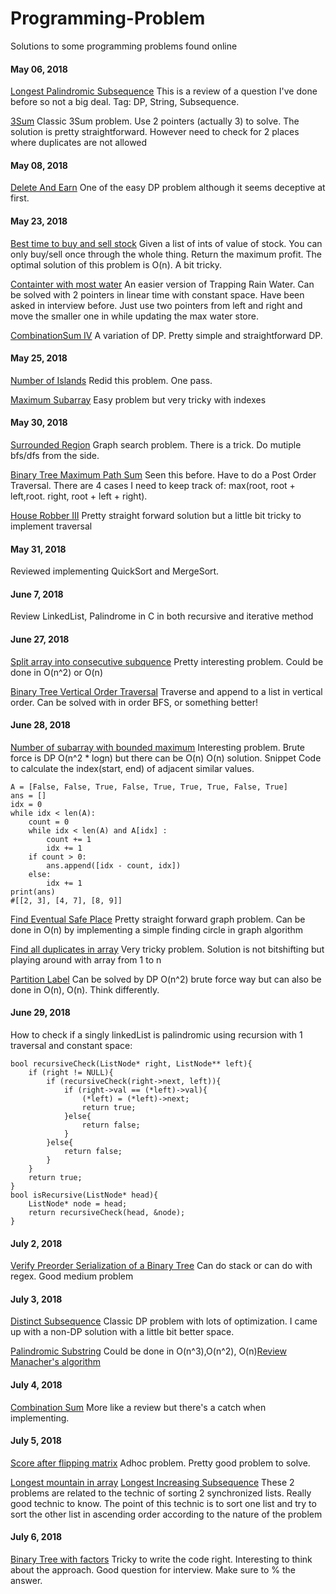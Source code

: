 # Programming-Problem

Solutions to some programming problems found online


#### May 06, 2018
[Longest Palindromic Subsequence](https://leetcode.com/problems/longest-palindromic-subsequence/description/)
This is a review of a question I've done before so not a big deal. 
Tag: DP, String, Subsequence.


[3Sum](https://fizzbuzzed.com/top-interview-questions-1/#twopointerm)
Classic 3Sum problem. Use 2 pointers (actually 3) to solve. The solution is pretty straightforward. However need to check for 2 places where duplicates are not allowed


#### May 08, 2018

[Delete And Earn](https://leetcode.com/problems/delete-and-earn/description/)
One of the easy DP problem although it seems deceptive at first. 

#### May 23, 2018

[Best time to buy and sell stock](https://leetcode.com/problems/best-time-to-buy-and-sell-stock/description/)
Given a list of ints of value of stock. You can only buy/sell once through the whole thing. Return the maximum profit.
The optimal solution of this problem is O(n). A bit tricky.

[Containter with most water](https://leetcode.com/problems/container-with-most-water/description/)
An easier version of Trapping Rain Water. Can be solved with 2 pointers in linear time with constant space. Have been asked in interview before.
Just use two pointers from left and right and move the smaller one in while updating the max water store.

[CombinationSum IV](https://leetcode.com/problems/combination-sum-iv/description/)
A variation of DP. Pretty simple and straightforward DP.

#### May 25, 2018

[Number of Islands](https://leetcode.com/problems/number-of-islands/description/)
Redid this problem. One pass.

[Maximum Subarray](https://leetcode.com/problems/maximum-subarray/description/)
Easy problem but very tricky with indexes

#### May 30, 2018

[Surrounded Region](https://leetcode.com/problems/surrounded-regions/description/)
Graph search problem. There is a trick. Do mutiple bfs/dfs from the side.

[Binary Tree Maximum Path Sum](https://leetcode.com/problems/binary-tree-maximum-path-sum/description/)
Seen this before. Have to do a Post Order Traversal. There are 4 cases I need to keep track of: max(root, root + left,root. right, root + left + right). 

[House Robber III](https://leetcode.com/problems/house-robber-iii/description/)
Pretty straight forward solution but a little bit tricky to implement traversal


#### May 31, 2018

Reviewed implementing QuickSort and MergeSort.

#### June 7, 2018
Review LinkedList, Palindrome in C in both recursive and iterative method

#### June 27, 2018
[Split array into consecutive subquence](https://leetcode.com/problems/split-array-into-consecutive-subsequences/description/)
Pretty interesting problem. Could be done in O(n^2) or O(n)

[Binary Tree Vertical Order Traversal](https://leetcode.com/problems/binary-tree-vertical-order-traversal/description/)
Traverse and append to a list in vertical order. Can be solved with in order BFS, or something better!

#### June 28, 2018
[Number of subarray with bounded maximum](https://leetcode.com/problems/number-of-subarrays-with-bounded-maximum/description/)
Interesting problem. Brute force is DP O(n^2  * logn) but there can be O(n) O(n) solution.
Snippet Code to calculate the index(start, end) of adjacent similar values.
```
A = [False, False, True, False, True, True, True, False, True]
ans = []
idx = 0
while idx < len(A):
    count = 0
    while idx < len(A) and A[idx] :
        count += 1
        idx += 1
    if count > 0:
        ans.append([idx - count, idx])
    else:
        idx += 1
print(ans)
#[[2, 3], [4, 7], [8, 9]]
```

[Find Eventual Safe Place](https://leetcode.com/problems/find-eventual-safe-states/description/)
Pretty straight forward graph problem. Can be done in O(n) by implementing a simple finding circle in graph algorithm

[Find all duplicates in array](https://leetcode.com/problems/find-all-duplicates-in-an-array/description/)
Very tricky problem. Solution is not bitshifting but playing around with array from 1 to n

[Partition Label](https://leetcode.com/problems/partition-labels/description/)
Can be solved by DP O(n^2) brute force way but can also be done in  O(n), O(n). Think differently.

#### June 29, 2018

How to check if a singly linkedList is palindromic using recursion with 1 traversal and constant space:

```
bool recursiveCheck(ListNode* right, ListNode** left){
	if (right != NULL){
		if (recursiveCheck(right->next, left)){
			if (right->val == (*left)->val){
				(*left) = (*left)->next;
				return true; 	
			}else{
				return false;
			}	
		}else{
			return false;
		}
	}
	return true;
}
bool isRecursive(ListNode* head){
	ListNode* node = head;
	return recursiveCheck(head, &node);
}
``` 

#### July 2, 2018

[Verify Preorder Serialization of a Binary Tree](https://leetcode.com/problems/verify-preorder-serialization-of-a-binary-tree/description/)
Can do stack or can do with regex. Good medium problem

#### July 3, 2018
[Distinct Subsequence](https://leetcode.com/problems/distinct-subsequences/description/)
Classic DP problem with lots of optimization. I came up with a non-DP solution with a little bit better space.

[Palindromic Substring](https://leetcode.com/problems/palindromic-substrings/description/)
Could be done in O(n^3),O(n^2), O(n)[Review Manacher's algorithm](https://www.youtube.com/watch?time_continue=894&v=nbTSfrEfo6M)

#### July 4, 2018
[Combination Sum](https://leetcode.com/problems/combination-sum/description/)
More like a review but there's a catch when implementing.

#### July 5, 2018
[Score after flipping matrix](https://leetcode.com/problems/score-after-flipping-matrix/description/)
Adhoc problem. Pretty good problem to solve.

[Longest mountain in array](https://leetcode.com/problems/longest-mountain-in-array/description/)
[Longest Increasing Subsequence](https://leetcode.com/problems/longest-increasing-subsequence/description/)
These 2 problems are related to the technic of sorting 2 synchronized lists. Really good technic to know.
The point of this technic is to sort one list and try to sort the other list in ascending order according to the nature of the problem


#### July 6, 2018
[Binary Tree with factors](https://leetcode.com/problems/binary-trees-with-factors/description/)
Tricky to write the code right. Interesting to think about the approach. Good question for interview. Make sure to % the answer.